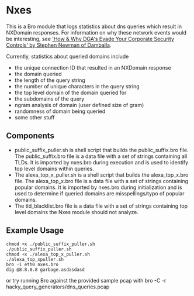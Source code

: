 Nxes
====

This is a Bro module that logs statistics about dns queries which result in NXDomain responses. 
For information on why these network events would be interesting, see ['How & Why DGA's Evade Your Corporate Security Controls' by Stephen Newman of Damballa](http://www.prodevmedia.com/FSISAC/2012/fall/21_StephenNewman_Stopping_the_New_Wave.pdf).

Currently, statistics about queried domains include 
- the unique connection ID that resulted in an NXDomain response
- the domain queried
- the length of the query string
- the number of unique characters in the query string
- the top level domain of the domain queried for
- the subdomains of the query
- ngram analysis of domain (user defined size of gram)
- randomness of domain being queried
- some other stuff

Components
----------
* public_suffix_puller.sh is shell script that builds the public_suffix.bro file. 
The public_suffix.bro file is a data file with a set of strings containing all TLDs. It is imported by nxes.bro during execution and is used to identify top level domains within queries.
* The alexa_top_x_puller.sh is a shell script that builds the alexa_top_x.bro file.
The alexa_top_x.bro file is a data file with a set of strings containing popular domains. It is imported by nxes.bro during initialization and is used to determine if queried domains are misspellings/typo of popular domains.
* The tld_blacklist.bro file is a data file with a set of strings containing top level domains the Nxes module should not analyze.

Example Usage
-------------

	chmod +x ./public_suffix_puller.sh
	./public_suffix_puller.sh
	chmod +x ./alexa_top_x_puller.sh
	./alexa_top_xpuller.sh
	bro -i eth0 nxes.bro
	dig @8.8.8.8 garbage.asdasdasd

or try running Bro against the provided sample pcap with
	bro -C -r hacky_query_generators/dns_queries.pcap
